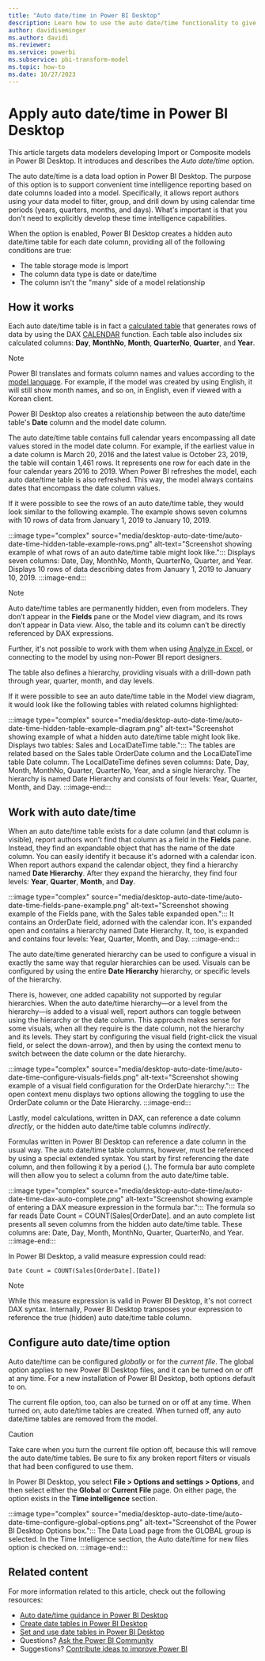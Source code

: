 ```yaml
---
title: "Auto date/time in Power BI Desktop"
description: Learn how to use the auto date/time functionality to give you more options for data filtering in Power BI Desktop.
author: davidiseminger
ms.author: davidi
ms.reviewer: 
ms.service: powerbi
ms.subservice: pbi-transform-model
ms.topic: how-to
ms.date: 10/27/2023
---
```


# Apply auto date/time in Power BI Desktop

This article targets data modelers developing Import or Composite models in Power BI Desktop. It introduces and describes the _Auto date/time_ option.

The auto date/time is a data load option in Power BI Desktop. The purpose of this option is to support convenient time intelligence reporting based on date columns loaded into a model. Specifically, it allows report authors using your data model to filter, group, and drill down by using calendar time periods (years, quarters, months, and days). What's important is that you don't need to explicitly develop these time intelligence capabilities.

When the option is enabled, Power BI Desktop creates a hidden auto date/time table for each date column, providing all of the following conditions are true:

- The table storage mode is Import
- The column data type is date or date/time
- The column isn't the "many" side of a model relationship

## How it works

Each auto date/time table is in fact a [calculated table](desktop-calculated-tables.md) that generates rows of data by using the DAX [CALENDAR](/dax/calendar-function-dax) function. Each table also includes six calculated columns: **Day**, **MonthNo**, **Month**, **QuarterNo**, **Quarter**, and **Year**.

> [!NOTE]
> Power BI translates and formats column names and values according to the [model language](../fundamentals/supported-languages-countries-regions.md#choose-the-language-for-the-model-in-power-bi-desktop). For example, if the model was created by using English, it will still show month names, and so on, in English, even if viewed with a Korean client.

Power BI Desktop also creates a relationship between the auto date/time table's **Date** column and the model date column.

The auto date/time table contains full calendar years encompassing all date values stored in the model date column. For example, if the earliest value in a date column is March 20, 2016 and the latest value is October 23, 2019, the table will contain 1,461 rows. It represents one row for each date in the four calendar years 2016 to 2019. When Power BI refreshes the model, each auto date/time table is also refreshed. This way, the model always contains dates that encompass the date column values.

If it were possible to see the rows of an auto date/time table, they would look similar to the following example. The example shows seven columns with 10 rows of data from January 1, 2019 to January 10, 2019.

:::image type="complex" source="media/desktop-auto-date-time/auto-date-time-hidden-table-example-rows.png" alt-text="Screenshot showing example of what rows of an auto date/time table might look like.":::
   Displays seven columns: Date, Day, MonthNo, Month, QuarterNo, Quarter, and Year. Displays 10 rows of data describing dates from January 1, 2019 to January 10, 2019.
:::image-end:::

> [!NOTE]
> Auto date/time tables are permanently hidden, even from modelers. They don’t appear in the **Fields** pane or the Model view diagram, and its rows don’t appear in Data view. Also, the table and its column can’t be directly referenced by DAX expressions.
>
> Further, it's not possible to work with them when using [Analyze in Excel](../collaborate-share/service-analyze-in-excel.md), or connecting to the model by using non-Power BI report designers.

The table also defines a hierarchy, providing visuals with a drill-down path through year, quarter, month, and day levels.

If it were possible to see an auto date/time table in the Model view diagram, it would look like the following tables with related columns highlighted:

:::image type="complex" source="media/desktop-auto-date-time/auto-date-time-hidden-table-example-diagram.png" alt-text="Screenshot showing example of what a hidden auto date/time table might look like. Displays two tables: Sales and LocalDateTime table.":::
   The tables are related based on the Sales table OrderDate column and the LocalDateTime table Date column. The LocalDateTime defines seven columns: Date, Day, Month, MonthNo, Quarter, QuarterNo, Year, and a single hierarchy. The hierarchy is named Date Hierarchy and consists of four levels: Year, Quarter, Month, and Day.
:::image-end:::

## Work with auto date/time

When an auto date/time table exists for a date column (and that column is visible), report authors won't find that column as a field in the **Fields** pane. Instead, they find an expandable object that has the name of the date column. You can easily identify it because it's adorned with a calendar icon. When report authors expand the calendar object, they find a hierarchy named **Date Hierarchy**. After they expand the hierarchy, they find four levels: **Year**, **Quarter**, **Month**, and **Day**.

:::image type="complex" source="media/desktop-auto-date-time/auto-date-time-fields-pane-example.png" alt-text="Screenshot showing example of the Fields pane, with the Sales table expanded open.":::
   It contains an OrderDate field, adorned with the calendar icon. It's expanded open and contains a hierarchy named Date Hierarchy. It, too, is expanded and contains four levels: Year, Quarter, Month, and Day.
:::image-end:::

The auto date/time generated hierarchy can be used to configure a visual in exactly the same way that regular hierarchies can be used. Visuals can be configured by using the entire **Date Hierarchy** hierarchy, or specific levels of the hierarchy.

There is, however, one added capability not supported by regular hierarchies. When the auto date/time hierarchy—or a level from the hierarchy—is added to a visual well, report authors can toggle between using the hierarchy or the date column. This approach makes sense for some visuals, when all they require is the date column, not the hierarchy and its levels. They start by configuring the visual field (right-click the visual field, or select the down-arrow), and then by using the context menu to switch between the date column or the date hierarchy.

:::image type="complex" source="media/desktop-auto-date-time/auto-date-time-configure-visuals-fields.png" alt-text="Screenshot showing example of a visual field configuration for the OrderDate hierarchy.":::
   The open context menu displays two options allowing the toggling to use the OrderDate column or the Date Hierarchy.
:::image-end:::

Lastly, model calculations, written in DAX, can reference a date column _directly_, or the hidden auto date/time table columns _indirectly_.

Formulas written in Power BI Desktop can reference a date column in the usual way. The auto date/time table columns, however, must be referenced by using a special extended syntax. You start by first referencing the date column, and then following it by a period (.). The formula bar auto complete will then allow you to select a column from the auto date/time table.

:::image type="complex" source="media/desktop-auto-date-time/auto-date-time-dax-auto-complete.png" alt-text="Screenshot showing example of entering a DAX measure expression in the formula bar.":::
   The formula so far reads Date Count = COUNT(Sales[OrderDate]. and an auto complete list presents all seven columns from the hidden auto date/time table. These columns are: Date, Day, Month, MonthNo, Quarter, QuarterNo, and Year.
:::image-end:::

In Power BI Desktop, a valid measure expression could read:

```dax
Date Count = COUNT(Sales[OrderDate].[Date])
```

> [!NOTE]
> While this measure expression is valid in Power BI Desktop, it's not correct DAX syntax. Internally, Power BI Desktop transposes your expression to reference the true (hidden) auto date/time table column.

## Configure auto date/time option

Auto date/time can be configured _globally_ or for the _current file_. The global option applies to new Power BI Desktop files, and it can be turned on or off at any time. For a new installation of Power BI Desktop, both options default to on.

The current file option, too, can also be turned on or off at any time. When turned on, auto date/time tables are created. When turned off, any auto date/time tables are removed from the model.

> [!CAUTION]
> Take care when you turn the current file option off, because this will remove the auto date/time tables. Be sure to fix any broken report filters or visuals that had been configured to use them.

In Power BI Desktop, you select **File > Options and settings > Options**, and then select either the **Global** or **Current File** page. On either page, the option exists in the **Time intelligence** section.

:::image type="complex" source="media/desktop-auto-date-time/auto-date-time-configure-global-options.png" alt-text="Screenshot of the Power BI Desktop Options box.":::
   The Data Load page from the GLOBAL group is selected. In the Time Intelligence section, the Auto date/time for new files option is checked on.
:::image-end:::

## Related content

For more information related to this article, check out the following resources:

- [Auto date/time guidance in Power BI Desktop](../guidance/auto-date-time.md)
- [Create date tables in Power BI Desktop](../guidance/model-date-tables.md)
- [Set and use date tables in Power BI Desktop](desktop-date-tables.md)
- Questions? [Ask the Power BI Community](https://community.powerbi.com/)
- Suggestions? [Contribute ideas to improve Power BI](https://ideas.powerbi.com/)
